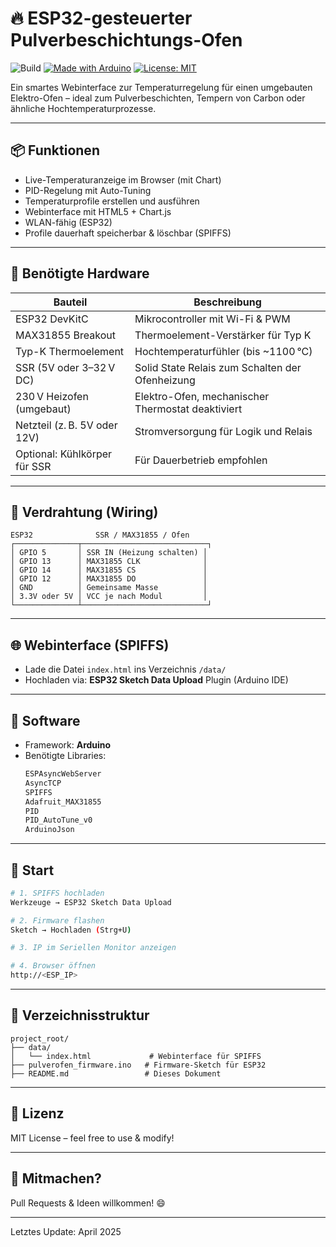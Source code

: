 # 🔥 ESP32-gesteuerter Pulverbeschichtungs-Ofen

![Build](https://img.shields.io/badge/status-active-brightgreen)
[![Made with Arduino](https://img.shields.io/badge/built%20with-arduino-00979D.svg?style=flat-square&logo=arduino)](https://www.arduino.cc)
[![License: MIT](https://img.shields.io/badge/License-MIT-yellow.svg)](https://opensource.org/licenses/MIT)

Ein smartes Webinterface zur Temperaturregelung für einen umgebauten Elektro-Ofen – ideal zum Pulverbeschichten, Tempern von Carbon oder ähnliche Hochtemperaturprozesse.

---

## 📦 Funktionen

- Live-Temperaturanzeige im Browser (mit Chart)
- PID-Regelung mit Auto-Tuning
- Temperaturprofile erstellen und ausführen
- Webinterface mit HTML5 + Chart.js
- WLAN-fähig (ESP32)
- Profile dauerhaft speicherbar & löschbar (SPIFFS)

---

## 🔧 Benötigte Hardware

| Bauteil                     | Beschreibung                                               |
|-----------------------------|------------------------------------------------------------|
| ESP32 DevKitC               | Mikrocontroller mit Wi-Fi & PWM                            |
| MAX31855 Breakout           | Thermoelement-Verstärker für Typ K                         |
| Typ-K Thermoelement         | Hochtemperaturfühler (bis ~1100 °C)                        |
| SSR (5V oder 3–32 V DC)     | Solid State Relais zum Schalten der Ofenheizung           |
| 230 V Heizofen (umgebaut)   | Elektro-Ofen, mechanischer Thermostat deaktiviert         |
| Netzteil (z. B. 5V oder 12V) | Stromversorgung für Logik und Relais                      |
| Optional: Kühlkörper für SSR | Für Dauerbetrieb empfohlen                                 |

---

## 🔌 Verdrahtung (Wiring)

```text
ESP32              SSR / MAX31855 / Ofen
┌──────────────┬────────────────────────────┐
│ GPIO 5       │ SSR IN (Heizung schalten) │
│ GPIO 13      │ MAX31855 CLK              │
│ GPIO 14      │ MAX31855 CS               │
│ GPIO 12      │ MAX31855 DO               │
│ GND          │ Gemeinsame Masse          │
│ 3.3V oder 5V │ VCC je nach Modul         │
└──────────────┴────────────────────────────┘
```

---

## 🌐 Webinterface (SPIFFS)

- Lade die Datei `index.html` ins Verzeichnis `/data/`
- Hochladen via: **ESP32 Sketch Data Upload** Plugin (Arduino IDE)

---

## 🧪 Software

- Framework: **Arduino**
- Benötigte Libraries:
  ```cpp
  ESPAsyncWebServer
  AsyncTCP
  SPIFFS
  Adafruit_MAX31855
  PID
  PID_AutoTune_v0
  ArduinoJson
  ```

---

## 🚀 Start

```bash
# 1. SPIFFS hochladen
Werkzeuge → ESP32 Sketch Data Upload

# 2. Firmware flashen
Sketch → Hochladen (Strg+U)

# 3. IP im Seriellen Monitor anzeigen

# 4. Browser öffnen
http://<ESP_IP>
```

---

## 📂 Verzeichnisstruktur

```text
project_root/
├── data/
│   └── index.html             # Webinterface für SPIFFS
├── pulverofen_firmware.ino   # Firmware-Sketch für ESP32
├── README.md                 # Dieses Dokument
```

---

## 🧩 Lizenz

MIT License – feel free to use & modify!

---

## 💬 Mitmachen?
Pull Requests & Ideen willkommen! 😄

---

Letztes Update: April 2025

